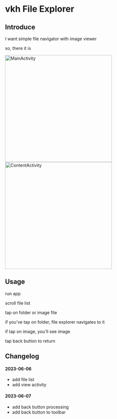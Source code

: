 # vkh File Explorer

## Introduce

I want simple file navigator with image viewer

so, there it is

<img alt="MainActivity" src="https://begemot1k.github.io/images/Screenshot_2023-06-07-11-59-16-01_a98a9da8260dc9f6e5c053d6d7e07f88.jpg" width="350"/>  <img alt="ContentActivity" src="https://begemot1k.github.io/images/Screenshot_2023-06-07-11-58-51-49_a98a9da8260dc9f6e5c053d6d7e07f88.jpg" width="350"/> 

## Usage

run app

scroll file list

tap on folder or image file

if you've tap on folder, file explorer navigates to it

if tap on image, you'll see image

tap back button to return

## Changelog

#### 2023-06-06

- add file list
- add view activity

#### 2023-06-07 

- add back button processing
- add back button to toolbar